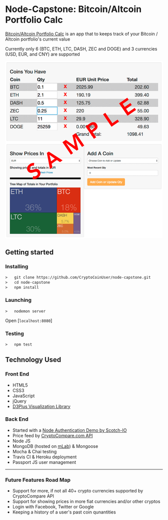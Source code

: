 # Node-Capstone: Bitcoin/Altcoin Portfolio Calc

<p><a href="https://node-capstone.herokuapp.com/profile">Bitcoin/Altcoin Portfolio Calc</a> is an app that to keeps track of your Bitcoin / Altcoin portfolio's current value</p> <p>Currently only 6 (BTC, ETH, LTC, DASH, ZEC and DOGE) and 3 currencies (USD, EUR, and CNY) are supported</p>

<img src="public/samplePortfolio.gif">

## Getting started
### Installing
```
>   git clone https://github.com/CryptoCoinUser/node-capstone.git
>   cd node-capstone
>   npm install
```
### Launching
```
>   nodemon server
```
Open [`localhost:8080`]
### Testing
```
>   npm test
```

<h2>Technology Used</h2>

<h3>Front End</h3>
<ul>
  <li>HTML5</li>
  <li>CSS3</li>
  <li>JavaScript</li>
  <li>jQuery</li>
  <li><a href="http://d3plus.org/examples/advanced/9860999/">D3Plus Visualization Library</a></li>
</ul>

<h3>Back End</h3>
<ul>
  <li>Started with a <a href="https://github.com/scotch-io/easy-node-authentication">Node Authentication Demo by Scotch-IO</a></li>
  <li>Price feed by <a href="https://www.cryptocompare.com/api/">CryptoCompare.com API</a></li>
  <li>Node JS</li>
  <li>MongoDB (hosted on <a href="https://mlab.com/">mLab</a>) &amp; Mongoose</li>
  <li>Mocha &amp; Chai testing</li>
  <li>Travis CI &amp; Heroku deployment</li>
  <li>Passport JS user management</li>
</ul>
<hr>
<h3>Future Features Road Map</h3>
<ul>
  <li>Support for more, if not all 40+ crypto currencies supported by CryptoCompare API</li>
  <li>Support for showing prices in more fiat currencies and/or other cryptos</li>
  <li>Login with Facebook, Twitter or Google</li>
  <li>Keeping a history of a user's past coin qunantities</li> 
</ul>

